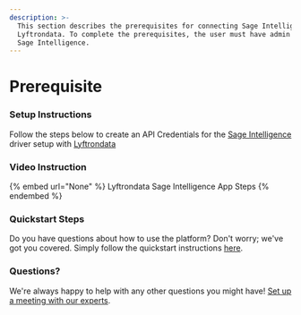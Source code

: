 ```yaml
---
description: >-
  This section describes the prerequisites for connecting Sage Intelligence to
  Lyftrondata. To complete the prerequisites, the user must have admin access to
  Sage Intelligence.
---
```


# Prerequisite

<mark style="color:blue;"></mark>

### Setup Instructions

Follow the steps below to create an API Credentials for the [Sage Intelligence](None) driver setup with [Lyftrondata](https://www.lyftrondata.com)

### Video Instruction

{% embed url="None" %}
Lyftrondata Sage Intelligence App Steps
{% endembed %}

### Quickstart Steps

Do you have questions about how to use the platform? Don't worry; we've got you covered. Simply follow the quickstart instructions [here](README.md).

### Questions? <a href="#questions" id="questions"></a>

We're always happy to help with any other questions you might have! [Set up a meeting with our experts](https://www.lyftrondata.com/book-a-meeting/).

